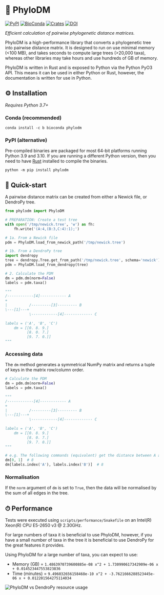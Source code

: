 # 🌲 PhyloDM

[![PyPI](https://img.shields.io/pypi/v/phylodm)](https://pypi.org/project/phylodm/)
[![BioConda](https://img.shields.io/conda/vn/bioconda/phylodm?color=green)](https://anaconda.org/bioconda/phylodm)
[![Crates](https://img.shields.io/crates/v/phylodm?color=orange)](https://crates.io/crates/phylodm)
[![DOI](https://zenodo.org/badge/251473194.svg)](https://zenodo.org/badge/latestdoi/251473194)

*Efficient calculation of pairwise phylogenetic distance matrices.*

PhyloDM is a high-performance library that converts a phylogenetic tree into pairwise distance matrix. 
It is designed to run on use minimal memory (<100 MB), and takes seconds to compute large trees
(>20,000 taxa), whereas other libraries may take hours and use hundreds of GB of memory.

PhyloDM is written in Rust and is exposed to Python via the Python PyO3 API. This means it 
can be used in either Python or Rust, however, the documentation is written for use in Python.

## ⚙ Installation

*Requires Python 3.7+*

### Conda (recommended)

```shell
conda install -c b bioconda phylodm
```

### PyPI (alternative)

Pre-compiled binaries are packaged for most 64-bit platforms running Python 3.9 and 3.10.
If you are running a different Python version, then you need to have
[Rust](https://www.rust-lang.org/tools/install) installed to compile the binaries. 

```shell
python -m pip install phylodm
```

## 🐍 Quick-start

A pairwise distance matrix can be created from either a Newick file, or DendroPy tree.

```python
from phylodm import PhyloDM

# PREPARATION: Create a test tree
with open('/tmp/newick.tree', 'w') as fh:
    fh.write('(A:4,(B:3,C:4):1);')

# 1a. From a Newick file
pdm = PhyloDM.load_from_newick_path('/tmp/newick.tree')

# 1b. From a DendroPy tree
import dendropy
tree = dendropy.Tree.get_from_path('/tmp/newick.tree', schema='newick')
pdm = PhyloDM.load_from_dendropy(tree)

# 2. Calculate the PDM
dm = pdm.dm(norm=False)
labels = pdm.taxa()

"""
/------------[4]------------ A
+
|          /---------[3]--------- B
\---[1]---+
           \------------[4]------------- C
           
labels = ('A', 'B', 'C')
    dm = [[0. 8. 9.]
          [8. 0. 7.]
          [9. 7. 0.]]
"""
```

### Accessing data
The `dm` method generates a symmetrical NumPy matrix and returns a tuple of
keys in the matrix row/column order.

```python
# Calculate the PDM
dm = pdm.dm(norm=False)
labels = pdm.taxa()

"""
/------------[4]------------ A
+
|          /---------[3]--------- B
\---[1]---+
           \------------[4]------------- C
           
labels = ('A', 'B', 'C')
    dm = [[0. 8. 9.]
          [8. 0. 7.]
          [9. 7. 0.]]
"""

# e.g. The following commands (equivalent) get the distance between A and B
dm[0, 1]  # 8
dm[labels.index('A'), labels.index('B')]  # 8
```

### Normalisation

If the `norm` argument of `dm` is set to `True`, then the data will be normalised 
by the sum of all edges in the tree.


## ⏱ Performance
Tests were executed using `scripts/performance/Snakefile` on an Intel(R) Xeon(R) CPU E5-2650 v3 @ 2.30GHz.

For large numbers of taxa it is beneficial to use PhyloDM, however, if you have a small number 
of taxa in the tree it is beneficial to use DendroPy for the great features it provides.

Using PhyloDM for a large number of taxa, you can expect to use:
* Memory (GB) = `1.4863970739600885e-08 x^2 + 1.730990617342909e-06 x + 0.014523447553823836`
* Time (minutes) = `9.496032656158468e-10 x^2 + -3.7621666288523445e-06 x + 0.012201564275114034`

![PhyloDM vs DendroPy resource usage](https://raw.githubusercontent.com/aaronmussig/PhyloDM/main/docs/img/performance.png)
